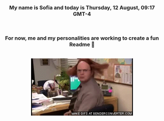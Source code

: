 


<div align="center">
<h3 >My name is Sofia and today is Thursday, 12 August, 09:17 GMT-4</h3><br>
<h3 >For now, me and my personalities are working to create a fun Readme 👋
</h3><br>
<img src='img/dwight.gif' alt='working...'/>
</div>
